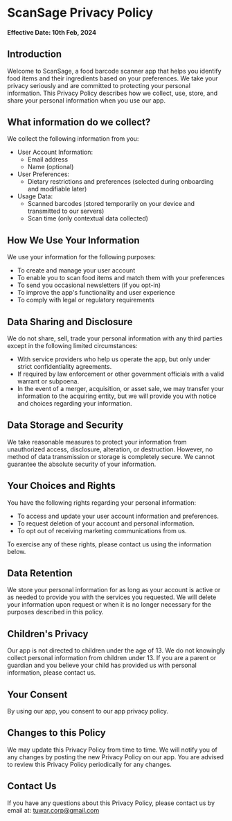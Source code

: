 # ScanSage Privacy Policy
#### Effective Date: 10th Feb, 2024

## Introduction

Welcome to ScanSage, a food barcode scanner app that helps you identify food items and their ingredients based on your preferences. We take your privacy seriously and are committed to protecting your personal information. This Privacy Policy describes how we collect, use, store, and share your personal information when you use our app.

## What information do we collect?

We collect the following information from you:
- User Account Information:
  - Email address
  - Name (optional)
- User Preferences:
  - Dietary restrictions and preferences (selected during onboarding and modifiable later)
- Usage Data:
  - Scanned barcodes (stored temporarily on your device and transmitted to our servers)
  - Scan time (only contextual data collected)

## How We Use Your Information

We use your information for the following purposes:
- To create and manage your user account
- To enable you to scan food items and match them with your preferences
- To send you occasional newsletters (if you opt-in)
- To improve the app's functionality and user experience
- To comply with legal or regulatory requirements

## Data Sharing and Disclosure

We do not share, sell, trade your personal information with any third parties except in the following limited circumstances:
- With service providers who help us operate the app, but only under strict confidentiality agreements.
- If required by law enforcement or other government officials with a valid warrant or subpoena.
- In the event of a merger, acquisition, or asset sale, we may transfer your information to the acquiring entity, but we will provide you with notice and choices regarding your information.

## Data Storage and Security

We take reasonable measures to protect your information from unauthorized access, disclosure, alteration, or destruction. However, no method of data transmission or storage is completely secure. We cannot guarantee the absolute security of your information.

## Your Choices and Rights

You have the following rights regarding your personal information:
- To access and update your user account information and preferences.
- To request deletion of your account and personal information.
- To opt out of receiving marketing communications from us.

To exercise any of these rights, please contact us using the information below.

## Data Retention

We store your personal information for as long as your account is active or as needed to provide you with the services you requested. We will delete your information upon request or when it is no longer necessary for the purposes described in this policy.

## Children's Privacy

Our app is not directed to children under the age of 13. We do not knowingly collect personal information from children under 13. If you are a parent or guardian and you believe your child has provided us with personal information, please contact us.

## Your Consent

By using our app, you consent to our app privacy policy.

## Changes to this Policy

We may update this Privacy Policy from time to time. We will notify you of any changes by posting the new Privacy Policy on our app. You are advised to review this Privacy Policy periodically for any changes.

## Contact Us

If you have any questions about this Privacy Policy, please contact us by email at: tuwar.corp@gmail.com

